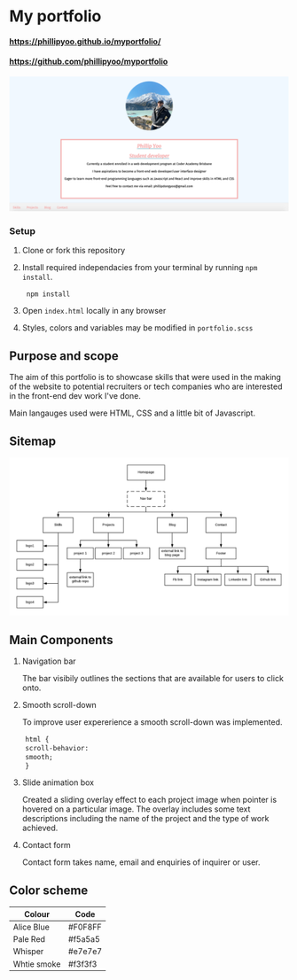 # My portfolio

 #### https://phillipyoo.github.io/myportfolio/ 
 #### https://github.com/phillipyoo/myportfolio

![](./images/homepage.png)

### Setup
1. Clone or fork this repository
2. Install required independacies from your terminal by running `npm install`.

        npm install
3. Open ``index.html`` locally in any browser
4. Styles, colors and variables may be modified in ``portfolio.scss`` 

## Purpose and scope
<p>The aim of this portfolio is to showcase skills that were used in the making of the website to potential recruiters or tech companies who are interested in the front-end dev work I've done.
<p>Main langauges used were HTML, CSS and a little bit of Javascript. 

## Sitemap

![](./images/sitemap.png)

## Main Components 

1. Navigation bar 
    <p> The bar visibily outlines the sections that are available for users to click onto.
2. Smooth scroll-down
    <p> To improve user expererience a smooth scroll-down was implemented.
```
    html {
    scroll-behavior: 
    smooth;
    }
```
3. Slide animation box
    <p> Created a sliding overlay effect to each project image when pointer is hovered on a particular image. The overlay includes some text descriptions including the name of the project and the type of work achieved.
 
4. Contact form
    <p> Contact form takes name, email and enquiries of inquirer or user.

## Color scheme

| Colour      | Code |
| ----------- | ----------- |
| Alice Blue  | #F0F8FF     |
| Pale Red    | #f5a5a5     |
| Whisper     | #e7e7e7     |
| Whtie smoke | #f3f3f3     |



    












